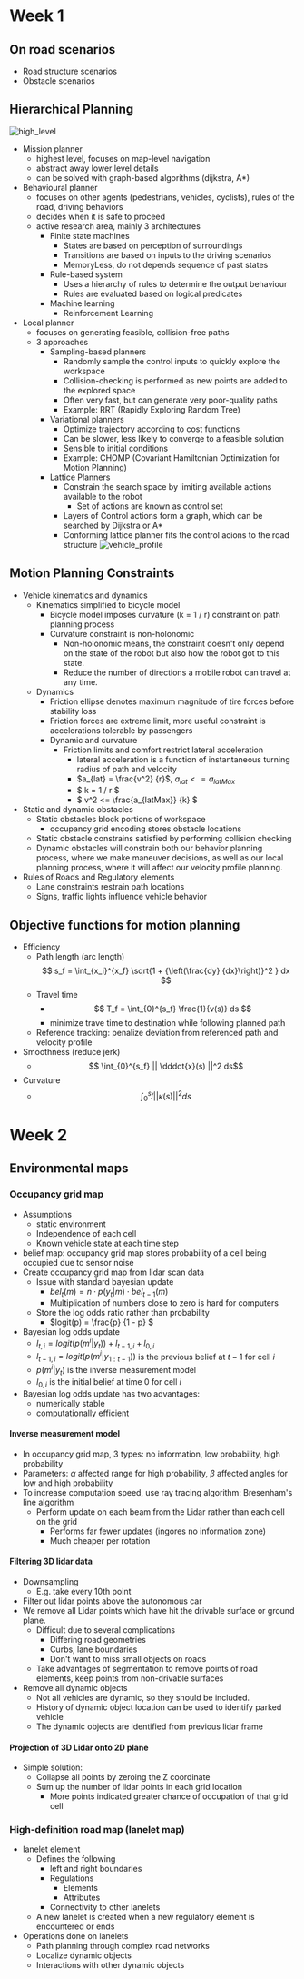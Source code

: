 # Week 1
## On road scenarios
- Road structure scenarios
- Obstacle scenarios
## Hierarchical Planning
![high\_level](images/planner_high_level.png)
- Mission planner
	- highest level, focuses on map-level navigation
	- abstract away lower level details
	- can be solved with graph-based algorithms (dijkstra, A\*)
- Behavioural planner
	- focuses on other agents (pedestrians, vehicles, cyclists), rules of the road, driving behaviors
	- decides when it is safe to proceed
	- active research area, mainly 3 architectures
		- Finite state machines
			- States are based on perception of surroundings
			- Transitions are based on inputs to the driving scenarios
			- MemoryLess, do not depends sequence of past states 
		- Rule-based system
			- Uses a hierarchy of rules to determine the output behaviour
			- Rules are evaluated based on logical predicates
		- Machine learning
			- Reinforcement Learning
- Local planner
	- focuses on generating feasible, collision-free paths
	- 3 approaches
		- Sampling-based planners
			- Randomly sample the control inputs to quickly explore the workspace
			- Collision-checking is performed as new points are added to the explored space
			- Often very fast, but can generate very poor-quality paths 
			- Example: RRT (Rapidly Exploring Random Tree)
		- Variational planners
			- Optimize trajectory according to cost functions
			- Can be slower, less likely to converge to a feasible solution
			- Sensible to initial conditions
			- Example: CHOMP (Covariant Hamiltonian Optimization for Motion Planning)
		- Lattice Planners
			- Constrain the search space by limiting available actions available to the robot
				- Set of actions are known as control set
			- Layers of Control actions form a graph, which can be searched by Dijkstra or A*
			- Conforming lattice planner fits the control acions to the road structure
		![vehicle_profile](images/vehicle_profile.png)
## Motion Planning Constraints
- Vehicle kinematics and dynamics
	- Kinematics simplified to bicycle model
		- Bicycle model imposes curvature (k = 1 / r) constraint on path planning process
		- Curvature constraint is non-holonomic
			- Non-holonomic means, the constraint doesn't only depend on the state of the robot but also how the robot got to this state.
			- Reduce the number of directions a mobile robot can travel at any time.
	- Dynamics
		- Friction ellipse denotes maximum magnitude of tire forces before stability loss
		- Friction forces are extreme limit, more useful constraint is accelerations tolerable by passengers
		- Dynamic and curvature
			- Friction limits and comfort restrict lateral acceleration
				- lateral acceleration is a function of instantaneous turning radius of path and velocity
				- $a_{lat} = \frac{v^2} {r}$, $a_{lat} <= a_{latMax}$
				- $ k = 1 / r $
				- $ v^2 <= \frac{a_{latMax}} {k} $
- Static and dynamic obstacles
	- Static obstacles block portions of workspace
		- occupancy grid encoding stores obstacle locations
	- Static obstacle constrains satisfied by performing collision checking
	- Dynamic obstacles will constrain both our behavior planning process, where we make maneuver decisions, as well as our local planning process, where it will affect our velocity profile planning.
- Rules of Roads and Regulatory elements
	- Lane constraints restrain path locations
	- Signs, traffic lights influence vehicle behavior

## Objective functions for motion planning
- Efficiency
	- Path length (arc length) $$ s_f = \int_{x_i}^{x_f} \sqrt{1 + {\left(\frac{dy} {dx}\right)}^2 } dx $$
	- Travel time
		- $$ T_f = \int_{0}^{s_f} \frac{1}{v(s)} ds $$		
		- minimize trave time to destination while following planned path
	- Reference tracking: penalize deviation from referenced path and velocity profile
- Smoothness (reduce jerk)
	- $$ \int_{0}^{s_f} || \dddot{x}(s) ||^2 ds$$
- Curvature
	- $$ \int_{0}^{s_f} || \kappa (s) ||^2 ds $$

# Week 2
## Environmental maps
### Occupancy grid map
- Assumptions
	- static environment
	- Independence of each cell
	- Known vehicle state at each time step
- belief map: occupancy grid map stores probability of a cell being occupied due to sensor noise
- Create occupancy grid map from lidar scan data
	- Issue with standard bayesian update
		- $bel_t(m) = n \cdot p(y_t | m) \cdot bel_{t-1}(m)$ 
		- Multiplication of numbers close to zero is hard for computers
	- Store the log odds ratio rather than probability
		- $logit(p) = \frac{p} {1 - p} $
- Bayesian log odds update 
	- $l_{t, i} = logit(p(m^i | y_t)) + l_{t-1, i} + l_{0, i}$
	- $l_{t-1, i} = logit(p(m^i | y_{1:t-1}))$ is the previous belief at $t-1$ for cell $i$
	- $p(m^i | y_t)$ is the inverse measurement model
	- $l_{0, i}$ is the initial belief at time 0 for cell $i$
- Bayesian log odds update has two advantages:
	- numerically stable
	- computationally efficient
#### Inverse measurement model
- In occupancy grid map, 3 types: no information, low probability, high probability
- Parameters: $\alpha$ affected range for high probability, $\beta$ affected angles for low and high probability 
- To increase computation speed, use ray tracing algorithm: Bresenham's line algorithm
	- Perform update on each beam from the Lidar rather than each cell on the grid
		- Performs far fewer updates (ingores no information zone)
		- Much cheaper per rotation
#### Filtering 3D lidar data
- Downsampling
	- E.g. take every 10th point
- Filter out lidar points above the autonomous car
- We remove all Lidar points which have hit the drivable surface or ground plane.
	- Difficult due to several complications
		- Differing road geometries
		- Curbs, lane boundaries
		- Don't want to miss small objects on roads
	- Take advantages of segmentation to remove points of road elements, keep points from non-drivable surfaces
- Remove all dynamic objects
	- Not all vehicles are dynamic, so they should be included.
	- History of dynamic object location can be used to identify parked vehicle
	- The dynamic objects are identified from previous lidar frame
#### Projection of 3D Lidar onto 2D plane
- Simple solution:
	- Collapse all points by zeroing the Z coordinate
	- Sum up the number of lidar points in each grid location
		- More points indicated greater chance of occupation of that grid cell
### High-definition road map (lanelet map)
- lanelet element
	- Defines the following
		- left and right boundaries
		- Regulations
			- Elements
			- Attributes
		- Connectivity to other lanelets
	- A new lanelet is created when a new regulatory element is encountered or ends
- Operations done on lanelets
	- Path planning through complex road networks
	- Localize dynamic objects
	- Interactions with other dynamic objects


